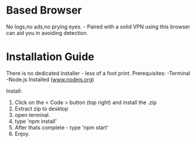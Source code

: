 # Based Browser

No logs,no ads,no prying eyes. - Paired with a solid VPN using this browser can aid you in avoiding detection.

# Installation Guide

There is no dedicated installer - less of a foot print. 
Prerequisites: 
-Terminal 
-Node.js Installed (www.nodejs.org)

Install:
1. Click on the < Code > button (top right) and install the .zip
2. Extract zip to desktop
3. open terminal.
4. type 'npm install'
5. After thats complete - type 'npm start'
6. Enjoy.

